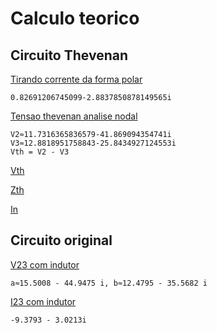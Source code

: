 # Calculo teorico

## Circuito Thevenan

[Tirando corrente da forma polar](https://www.wolframalpha.com/input/?i=3%28Cos%5B-74%5D++%2B+I+Sin%5B-74%5D%29)

    0.82691206745099-2.8837850878149565i

[Tensao thevenan analise nodal](https://www.wolframalpha.com/input/?i=%7B+%28%28a-74%29%2F%282%2Bi%29%29%2B%28%28a%29%2F%28-i%29%29%2B%28%28a-b%29%2F%281%2Bi%29%29%3D0%2C+%28%28b%29%2F%281%2B2i%29%29%2B%28%28b-a%29%2F%281%2Bi%29%29%3D%280.82691206745099-2.8837850878149565i%29%7D)

    V2≈11.7316365836579-41.869094354741i 
    V3≈12.8818951758843-25.8434927124553i
    Vth = V2 - V3

[Vth](https://www.wolframalpha.com/input/?i=%2811.7316365836579-41.869094354741i%29-%2812.8818951758843-25.8434927124553i%29)

[Zth](https://www.wolframalpha.com/input/?i=%7Ba%3D%28+%28%282%2Bi%29*%28-i%29%29%2F%28%282%2Bi%29%2B%28-i%29%29+%29%2C+b%3D%28%28a%29%2B%281%2B2i%29%29%2C+c%3D%28%28%28b%29*%281%2Bi%29%29%2F%28%28b%29%2B%281%2Bi%29%29%29%7D)


[In](https://www.wolframalpha.com/input/?i=a%3D%2816.067%2F0.79633%29%2C+b%3D%28-94.105-40.03%29)

## Circuito original

[V23 com indutor](https://www.wolframalpha.com/input/?i=%7B+%28%28a-74%29%2F%282%2Bi%29%29%2B%28%28a%29%2F%28-i%29%29%2B%28%28a-b%29%2F%281%2Bi%29%29%2B%28%28a-b%29%2F%28i%29%29%3D0%2C+%28%28b%29%2F%281%2B2i%29%29%2B%28%28b-a%29%2F%281%2Bi%29%29%2B%28%28b-a%29%2F%28i%29%29%3D%280.826912-2.883785i%29%7D)

    a≈15.5008 - 44.9475 i, b≈12.4795 - 35.5682 i

[I23 com indutor](https://www.wolframalpha.com/input/?i=%283.0213+-+9.3793i%29%2Fi)

    -9.3793 - 3.0213i